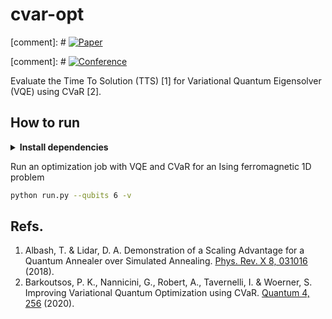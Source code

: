 
# cvar-opt

[comment]: #  [![Paper](http://img.shields.io/badge/paper-arxiv.1001.2234-B31B1B.svg)](https://www.nature.com/articles/nature14539)

[comment]: #  [![Conference](http://img.shields.io/badge/AnyConference-year-4b44ce.svg)](https://papers.nips.cc/paper/2020)

Evaluate the Time To Solution (TTS) [1] for Variational Quantum Eigensolver (VQE) using CVaR [2].

## How to run

<details>
<summary><b>Install dependencies</b></summary>

```bash
# clone project
git clone https://github.com/gscriva/cvar-opt
cd cvar-opt

# [OPTIONAL] create conda environment
conda create -n myenv python=3.10
conda activate myenv

# install pytorch according to instructions
# https://pytorch.org/get-started/

# install requirements
pip install -r requirements.txt
```
</details>

Run an optimization job with VQE and CVaR for an Ising ferromagnetic 1D problem 
```bash
python run.py --qubits 6 -v
```

## Refs.

1. Albash, T. & Lidar, D. A. Demonstration of a Scaling Advantage for a Quantum Annealer over Simulated Annealing. [Phys. Rev. X 8, 031016](https://doi.org/10.1103/PhysRevX.8.031016) (2018).
2. Barkoutsos, P. K., Nannicini, G., Robert, A., Tavernelli, I. & Woerner, S. Improving Variational Quantum Optimization using CVaR. [Quantum 4, 256](https://doi.org/10.22331/q-2020-04-20-256) (2020).

